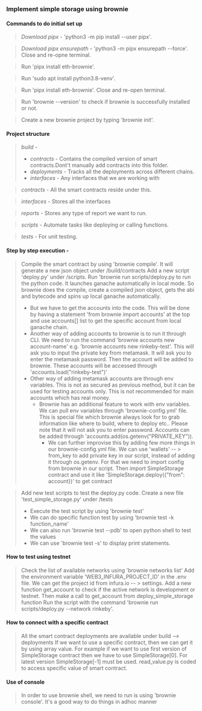### Implement simple storage using brownie

#### Commands to do initial set up
> _Download pipx_ - 'python3 -m pip install --user pipx'.

> _Download pipx ensurepath_ - 'python3 -m pipx ensurepath --force'. Close and re-opne terminal.

> Run 'pipx install eth-brownie'.

> Run 'sudo apt install python3.8-venv'.

> Run 'pipx install eth-brownie'. Close and re-open terminal.

> Run 'brownie --version' to check if brownie is successfully installed or not.

> Create a new brownie project by typing 'brownie init'. 

#### Project structure
> _build_ - 
>   - _contracts_ - Contains the compiled version of smart contracts.Dont't manually add contracts into this folder.
>   - _deployments_ - Tracks all the deployments across different chains.
>   - _interfaces_ - Any interfaces that we are working with

> _contracts_ - All the smart contracts reside under this.

> _interfaces_ - Stores all the interfaces

> _reports_ - Stores any type of report we want to run.

> _scripts_ - Automate tasks like deploying or calling functions.

> _tests_ - For unit testing.

#### Step by step execution -
> Compile the smart contract by using 'brownie compile'. It will generate a new json object under /build/contracts
> Add a new script 'deploy.py' under /scripts. Run 'brownie run scripts/deploy.py to run the python code. It launches ganache automatically in local mode. So brownie does the compile, create a compiled json object, gets the abi and bytecode and spins up local ganache automatically. 
>   - But we have to get the accounts into the code.  This will be done by having a statement 'from brownie import accounts' at the top and use accounts[] list to get the specific account from local ganache chain.
>   - Another way of adding accounts to brownie is to run it through CLI. We need to run the command 'brownie accounts new account-name' e.g. 'brownie accounts new rinkeby-test'. This will ask you to input the private key from metamask. It will ask you to enter the metamask password. Then the account will be added to brownie. These accounts will be accessed through 'accounts.load("rinkeby-test")' 
>   - Other way of adding metamask accounts are through env variables. This is not as secured as previous method, but it can be used for testing accounts only. This is not recommended for main accounts which has real money. 
>       - Brownie has an additional feature to work with env variables. We can pull env variables through 'brownie-config.yml' file. This is special file which brownie always look for to grab information like where to build, where to deploy etc.. Please note that it will not ask you to enter password. Accounts can be added through 'accounts.add(os.getenv("PRIVATE_KEY")). 
>           - We can further improvise this by adding few more things in our brownie-config.yml file. We can use 'wallets' -- > from_key to add private key in our script, instead of adding it through os.getenv. For that we need to import config from brownie in our script. Then import SimpleStorage contract and use it like 'SimpleStorage.deploy({"from": account})' to get contract

> Add new test scripts to test the deploy.py code. Create a new file 'test_simple_storage.py' under /tests
>   - Execute the test script by using 'brownie test'
>   - We can do specific function test by using 'brownie test -k function_name'
>   - We can also run 'brownie test --pdb' to open python shell to test the values
>   - We can use 'brownie test -s' to display print statements.

#### How to test using testnet
> Check the list of available networks using 'brownie networks list'
> Add the environment variable 'WEB3_INFURA_PROJECT_ID' in the .env file. We can get the project id from infura.io -- > settings. 
> Add a new function get_account to check if the active network is development or testnet. Then make a call to get_account from deploy_simple_storage function
> Run the script with the command 'brownie run scripts/deploy.py --network rinkeby'. 

#### How to connect with a specific contract
> All the smart contract deployments are available under build --> deployments
> If we want to use a specific contract, then we can get it by using array value. For example if we want to use first version of SimpleStorage contract then we have to use SimpleStorage[0]. For latest version SimpleStorage[-1] must be used.
> read_value.py is coded to access specific value of smart contract. 

#### Use of console
> In order to use brownie shell, we need to run is using 'brownie console'. It's a good way to do things in adhoc manner

